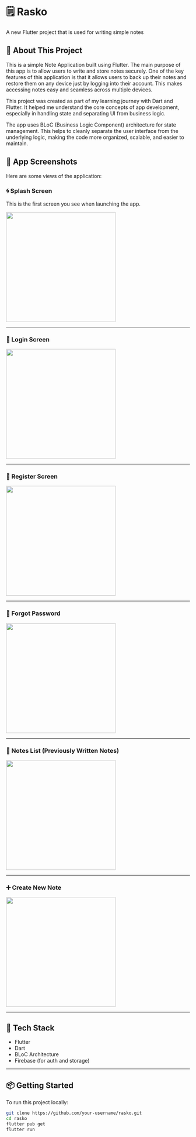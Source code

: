 # 🗒️ Rasko

A new Flutter project that is used for writing simple notes

## 🚀 About This Project

This is a simple Note Application built using Flutter. The main purpose of this app is to allow users to write and store notes securely. One of the key features of this application is that it allows users to back up their notes and restore them on any device just by logging into their account. This makes accessing notes easy and seamless across multiple devices.

This project was created as part of my learning journey with Dart and Flutter. It helped me understand the core concepts of app development, especially in handling state and separating UI from business logic.

The app uses BLoC (Business Logic Component) architecture for state management. This helps to cleanly separate the user interface from the underlying logic, making the code more organized, scalable, and easier to maintain.

## 📱 App Screenshots

Here are some views of the application:

### 🌀 Splash Screen
This is the first screen you see when launching the app.

<img src="https://github.com/user-attachments/assets/1a9e0faf-c1b5-445b-839e-9a606df2f9a5" width="300"/>

---

### 🔐 Login Screen

<img src="(https://github.com/user-attachments/assets/a0dced25-fabc-4ae4-b49a-38f6f622664a)" width="300"/>

---

### 📝 Register Screen

<img src="https://github.com/user-attachments/assets/a6e99efe-ca7b-4f61-9d7f-f366a4954f3b" width="300"/>

---

### 🔑 Forgot Password

<img src="https://github.com/user-attachments/assets/016a3aeb-23ed-4f40-bcca-4b6ec05e86c1" width="300"/>

---

### 📃 Notes List (Previously Written Notes)

<img src="https://github.com/user-attachments/assets/134bb96b-7a73-4443-b39e-89e076915936" width="300"/>

---

### ➕ Create New Note

<img src="https://github.com/user-attachments/assets/a912aa59-5bc9-4ba5-8cee-f3430662be10" width="300"/>

---

## 🧰 Tech Stack

- Flutter
- Dart
- BLoC Architecture
- Firebase (for auth and storage)

---

## 📦 Getting Started

To run this project locally:

```bash
git clone https://github.com/your-username/rasko.git
cd rasko
flutter pub get
flutter run

